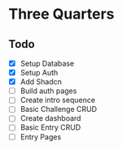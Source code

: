 # Three Quarters

## Todo

- [x] Setup Database
- [x] Setup Auth
- [x] Add Shadcn
- [ ] Build auth pages
- [ ] Create intro sequence
- [ ] Basic Challenge CRUD
- [ ] Create dashboard
- [ ] Basic Entry CRUD
- [ ] Entry Pages

